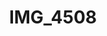 ---
pid: '178'
layout: bg-photos
title: IMG_4508
filename: IMG_4556.jpg
caption: 
previous_pid: '177'
next_pid: '179'
permalink: "/photos/178.html"
---